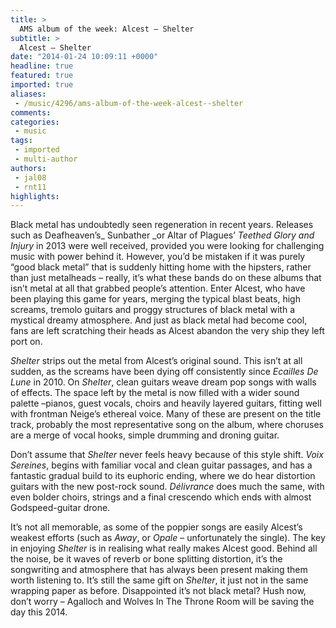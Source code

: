```yaml
---
title: >
  AMS album of the week: Alcest – Shelter
subtitle: >
  Alcest – Shelter
date: "2014-01-24 10:09:11 +0000"
headline: true
featured: true
imported: true
aliases:
 - /music/4296/ams-album-of-the-week-alcest--shelter
comments:
categories:
 - music
tags:
 - imported
 - multi-author
authors:
 - jal08
 - rnt11
highlights:
---
```


Black metal has undoubtedly seen regeneration in recent years. Releases such as Deafheaven’s_ Sunbather _or Altar of Plagues’ _Teethed Glory and Injury_ in 2013 were well received, provided you were looking for challenging music with power behind it. However, you’d be mistaken if it was purely “good black metal” that is suddenly hitting home with the hipsters, rather than just metalheads – really, it’s what these bands do on these albums that isn’t metal at all that grabbed people’s attention. Enter Alcest, who have been playing this game for years, merging the typical blast beats, high screams, tremolo guitars and proggy structures of black metal with a mystical dreamy atmosphere. And just as black metal had become cool, fans are left scratching their heads as Alcest abandon the very ship they left port on.

_Shelter_ strips out the metal from Alcest’s original sound. This isn’t at all sudden, as the screams have been dying off consistently since _Ecailles De Lune_ in 2010. On _Shelter_, clean guitars weave dream pop songs with walls of effects. The space left by the metal is now filled with a wider sound palette –pianos, guest vocals, choirs and heavily layered guitars, fitting well with frontman Neige’s ethereal voice. Many of these are present on the title track, probably the most representative song on the album, where choruses are a merge of vocal hooks, simple drumming and droning guitar.

Don’t assume that _Shelter_ never feels heavy because of this style shift. _Voix Sereines_, begins with familiar vocal and clean guitar passages, and has a fantastic gradual build to its euphoric ending, where we do hear distortion guitars with the new post-rock sound. _Délivrance_ does much the same, with even bolder choirs, strings and a final crescendo which ends with almost Godspeed-guitar drone.

It’s not all memorable, as some of the poppier songs are easily Alcest’s weakest efforts (such as _Away_, or _Opale_ – unfortunately the single). The key in enjoying _Shelter_ is in realising what really makes Alcest good. Behind all the noise, be it waves of reverb or bone splitting distortion, it’s the songwriting and atmosphere that has always been present making them worth listening to. It’s still the same gift on _Shelter_, it just not in the same wrapping paper as before. Disappointed it’s not black metal? Hush now, don’t worry – Agalloch and Wolves In The Throne Room will be saving the day this 2014.
